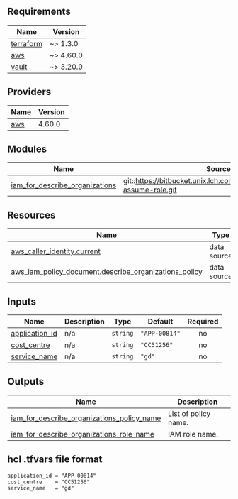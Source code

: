 ## Requirements

| Name | Version |
|------|---------|
| <a name="requirement_terraform"></a> [terraform](#requirement\_terraform) | ~> 1.3.0 |
| <a name="requirement_aws"></a> [aws](#requirement\_aws) | ~> 4.60.0 |
| <a name="requirement_vault"></a> [vault](#requirement\_vault) | ~> 3.20.0 |

## Providers

| Name | Version |
|------|---------|
| <a name="provider_aws"></a> [aws](#provider\_aws) | 4.60.0 |

## Modules

| Name | Source | Version |
|------|--------|---------|
| <a name="module_iam_for_describe_organizations"></a> [iam\_for\_describe\_organizations](#module\_iam\_for\_describe\_organizations) | git::https://bitbucket.unix.lch.com:8443/scm/ceatm/iam-assume-role.git | 4.0.0 |

## Resources

| Name | Type |
|------|------|
| [aws_caller_identity.current](https://registry.terraform.io/providers/hashicorp/aws/latest/docs/data-sources/caller_identity) | data source |
| [aws_iam_policy_document.describe_organizations_policy](https://registry.terraform.io/providers/hashicorp/aws/latest/docs/data-sources/iam_policy_document) | data source |

## Inputs

| Name | Description | Type | Default | Required |
|------|-------------|------|---------|:--------:|
| <a name="input_application_id"></a> [application\_id](#input\_application\_id) | n/a | `string` | `"APP-00814"` | no |
| <a name="input_cost_centre"></a> [cost\_centre](#input\_cost\_centre) | n/a | `string` | `"CC51256"` | no |
| <a name="input_service_name"></a> [service\_name](#input\_service\_name) | n/a | `string` | `"gd"` | no |

## Outputs

| Name | Description |
|------|-------------|
| <a name="output_iam_for_describe_organizations_policy_name"></a> [iam\_for\_describe\_organizations\_policy\_name](#output\_iam\_for\_describe\_organizations\_policy\_name) | List of policy name. |
| <a name="output_iam_for_describe_organizations_role_name"></a> [iam\_for\_describe\_organizations\_role\_name](#output\_iam\_for\_describe\_organizations\_role\_name) | IAM role name. |

## hcl .tfvars file format

```
application_id = "APP-00814"
cost_centre    = "CC51256"
service_name   = "gd"
```